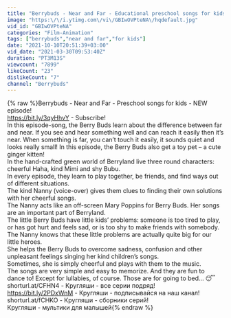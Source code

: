 ```yaml
---
title: "Berrybuds - Near and Far - Educational preschool songs for kids👶🥳😺"
image: "https:\/\/i.ytimg.com\/vi\/GBIwOVPteNA\/hqdefault.jpg"
vid_id: "GBIwOVPteNA"
categories: "Film-Animation"
tags: ["berrybuds","near and far","for kids"]
date: "2021-10-10T20:51:39+03:00"
vid_date: "2021-03-30T09:53:40Z"
duration: "PT3M13S"
viewcount: "7899"
likeCount: "23"
dislikeCount: "7"
channel: "Berrybuds"
---
```

{% raw %}Berrybuds - Near and Far - Preschool songs for kids - NEW episode!<br /><a rel="nofollow" target="blank" href="https://bit.ly/3qyHhvY​​">https://bit.ly/3qyHhvY​​</a> - Subscribe! <br />In this episode-song, the Berry Buds learn about the difference between far and near. If you see and hear something well and can reach it easily then it’s near. When something is far, you can’t touch it easily, it sounds quiet and looks really small! In this episode, the Berry Buds also get a toy pet – a cute ginger kitten!<br />In the hand-crafted green world of Berryland live three round characters: cheerful Haha, kind Mimi and shy Bubu.<br />In every episode, they learn to play together, be friends, and find ways out of different situations.<br />The kind Nanny (voice-over) gives them clues to finding their own solutions with her cheerful songs.<br />The Nanny acts like an off-screen Mary Poppins for Berry Buds. Her songs are an important part of Berryland.<br />The little Berry Buds have little kids’ problems: someone is too tired to play, or has got hurt and feels sad, or is too shy to make friends with somebody.<br />The Nanny knows that these little problems are actually quite big for our little heroes.<br />She helps the Berry Buds to overcome sadness, confusion and other unpleasant feelings singing her kind children’s songs.<br />Sometimes, she is simply cheerful and plays with them to the music.<br />The songs are very simple and easy to memorize. And they are fun to dance to! Except for lullabies, of course. Those are for going to bed... 😴<br />shorturl.at/CFHN4 - Кругляши - все серии подряд! <br /><a rel="nofollow" target="blank" href="https://bit.ly/2PDxWnM​​">https://bit.ly/2PDxWnM​​</a> - Кругляши - подписывайся на наш канал!<br />shorturl.at/fCHKO - Кругляши - сборники серий! <br />Кругляши - мультики для малышей{% endraw %}

